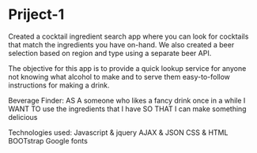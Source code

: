 # Priject-1

Created a cocktail ingredient search app where you can look for cocktails that match the ingredients you have on-hand. We also created a beer selection based on region and type using a separate beer API.

The objective for this app is to provide a quick lookup service for anyone not knowing what alcohol to make and to serve them easy-to-follow instructions for making a drink.

Beverage Finder: 
AS A someone who likes a fancy drink once in a while
I WANT TO use the ingredients that I have 
SO THAT I can make something delicious

Technologies used: 
Javascript & jquery
AJAX & JSON
CSS & HTML
BOOTstrap
Google fonts
